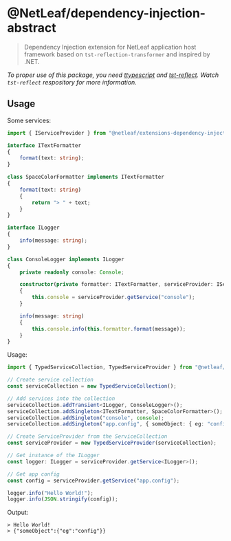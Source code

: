 # @NetLeaf/dependency-injection-abstract

> Dependency Injection extension for NetLeaf application host framework based on `tst-reflection-transformer` and inspired by .NET.

*To proper use of this package, you need [ttypescript](https://github.com/cevek/ttypescript) and [tst-reflect](https://github.com/Hookyns/ts-reflection). Watch `tst-reflect` respository for more information.*

## Usage

Some services:
```typescript
import { IServiceProvider } from "@netleaf/extensions-dependency-injection-abstract";

interface ITextFormatter
{
    format(text: string);
}

class SpaceColorFormatter implements ITextFormatter
{
    format(text: string)
    {
        return "> " + text;
    }
}

interface ILogger
{
    info(message: string);
}

class ConsoleLogger implements ILogger
{
    private readonly console: Console;

    constructor(private formatter: ITextFormatter, serviceProvider: IServiceProvider)
    {
        this.console = serviceProvider.getService("console");
    }

    info(message: string)
    {
        this.console.info(this.formatter.format(message));
    }
}
```

Usage:
```typescript
import { TypedServiceCollection, TypedServiceProvider } from "@netleaf/extensions-dependency-injection-typed";

// Create service collection
const serviceCollection = new TypedServiceCollection();

// Add services into the collection
serviceCollection.addTransient<ILogger, ConsoleLogger>();
serviceCollection.addSingleton<ITextFormatter, SpaceColorFormatter>();
serviceCollection.addSingleton("console", console);
serviceCollection.addSingleton("app.config", { someObject: { eg: "config" } });

// Create ServiceProvider from the ServiceCollection
const serviceProvider = new TypedServiceProvider(serviceCollection);

// Get instance of the ILogger
const logger: ILogger = serviceProvider.getService<ILogger>();

// Get app config
const config = serviceProvider.getService("app.config");

logger.info("Hello World!");
logger.info(JSON.stringify(config));
```

Output:
```
> Hello World!
> {"someObject":{"eg":"config"}}
```